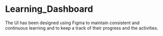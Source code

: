 # Learning_Dashboard

The UI has been designed using Figma to maintain consistent and continuous learning and to keep a track of their progress and the activities.
